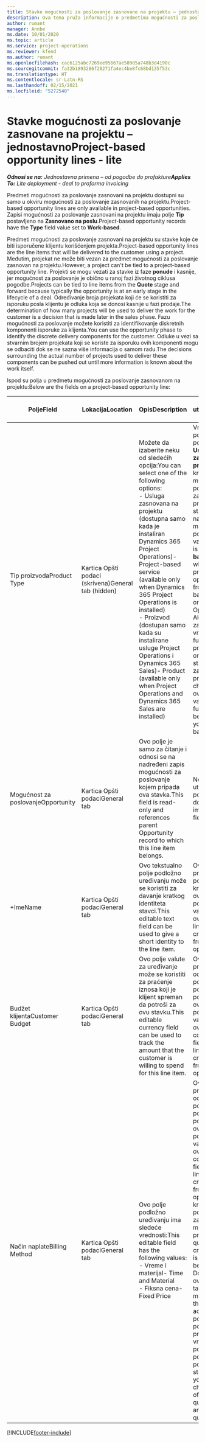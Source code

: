 ```yaml
---
title: Stavke mogućnosti za poslovanje zasnovane na projektu – jednostavno
description: Ova tema pruža informacije o predmetima mogućnosti za poslovanje zasnovanim na projektu. (Pro)
author: rumant
manager: Annbe
ms.date: 10/01/2020
ms.topic: article
ms.service: project-operations
ms.reviewer: kfend
ms.author: rumant
ms.openlocfilehash: cac6125abc7269ee95667ae589d5a748b3d4190c
ms.sourcegitcommit: fa32b1893286f20271fa4ec4be8fc68bd135f53c
ms.translationtype: HT
ms.contentlocale: sr-Latn-RS
ms.lasthandoff: 02/15/2021
ms.locfileid: "5272540"
---
```

# <a name="project-based-opportunity-lines---lite"></a><span data-ttu-id="3222d-104">Stavke mogućnosti za poslovanje zasnovane na projektu – jednostavno</span><span class="sxs-lookup"><span data-stu-id="3222d-104">Project-based opportunity lines - lite</span></span>

<span data-ttu-id="3222d-105">_**Odnosi se na:** Jednostavna primena – od pogodbe do profakture_</span><span class="sxs-lookup"><span data-stu-id="3222d-105">_**Applies To:** Lite deployment - deal to proforma invoicing_</span></span>

<span data-ttu-id="3222d-106">Predmeti mogućnosti za poslovanje zasnovani na projektu dostupni su samo u okviru mogućnosti za poslovanje zasnovanih na projektu.</span><span class="sxs-lookup"><span data-stu-id="3222d-106">Project-based opportunity lines are only available in project-based opportunities.</span></span> <span data-ttu-id="3222d-107">Zapisi mogućnosti za poslovanje zasnovani na projektu imaju polje **Tip** postavljeno na **Zasnovano na poslu**.</span><span class="sxs-lookup"><span data-stu-id="3222d-107">Project-based opportunity records have the **Type** field value set to **Work-based**.</span></span>

<span data-ttu-id="3222d-108">Predmeti mogućnosti za poslovanje zasnovani na projektu su stavke koje će biti isporučene klijentu korišćenjem projekta.</span><span class="sxs-lookup"><span data-stu-id="3222d-108">Project-based opportunity lines are the line items that will be delivered to the customer using a project.</span></span> <span data-ttu-id="3222d-109">Međutim, projekat ne može biti vezan za predmet mogućnosti za poslovanje zasnovan na projektu.</span><span class="sxs-lookup"><span data-stu-id="3222d-109">However, a project can't be tied to a project-based opportunity line.</span></span> <span data-ttu-id="3222d-110">Projekti se mogu vezati za stavke iz faze **ponude** i kasnije, jer mogućnost za poslovanje je obično u ranoj fazi životnog ciklusa pogodbe.</span><span class="sxs-lookup"><span data-stu-id="3222d-110">Projects can be tied to line items from the **Quote** stage and forward because typically the opportunity is at an early stage in the lifecycle of a deal.</span></span> <span data-ttu-id="3222d-111">Određivanje broja projekata koji će se koristiti za isporuku posla klijentu je odluka koja se donosi kasnije u fazi prodaje.</span><span class="sxs-lookup"><span data-stu-id="3222d-111">The determination of how many projects will be used to deliver the work for the customer is a decision that is made later in the sales phase.</span></span> <span data-ttu-id="3222d-112">Fazu mogućnosti za poslovanje možete koristiti za identifikovanje diskretnih komponenti isporuke za klijenta.</span><span class="sxs-lookup"><span data-stu-id="3222d-112">You can use the opportunity phase to identify the discrete delivery components for the customer.</span></span> <span data-ttu-id="3222d-113">Odluke u vezi sa stvarnim brojem projekata koji se koriste za isporuku ovih komponenti mogu se odbaciti dok se ne sazna više informacija o samom radu.</span><span class="sxs-lookup"><span data-stu-id="3222d-113">The decisions surrounding the actual number of projects used to deliver these components can be pushed out until more information is known about the work itself.</span></span>

<span data-ttu-id="3222d-114">Ispod su polja u predmetu mogućnosti za poslovanje zasnovanom na projektu:</span><span class="sxs-lookup"><span data-stu-id="3222d-114">Below are the fields on a project-based opportunity line:</span></span>

| <span data-ttu-id="3222d-115">**Polje**</span><span class="sxs-lookup"><span data-stu-id="3222d-115">**Field**</span></span> | <span data-ttu-id="3222d-116">**Lokacija**</span><span class="sxs-lookup"><span data-stu-id="3222d-116">**Location**</span></span> | <span data-ttu-id="3222d-117">**Opis**</span><span class="sxs-lookup"><span data-stu-id="3222d-117">**Description**</span></span> | <span data-ttu-id="3222d-118">**Posledični uticaj**</span><span class="sxs-lookup"><span data-stu-id="3222d-118">**Downstream impact**</span></span> |
| --- | --- | --- | --- |
| <span data-ttu-id="3222d-119">Tip proizvoda</span><span class="sxs-lookup"><span data-stu-id="3222d-119">Product Type</span></span> | <span data-ttu-id="3222d-120">Kartica Opšti podaci (skrivena)</span><span class="sxs-lookup"><span data-stu-id="3222d-120">General tab (hidden)</span></span> | <span data-ttu-id="3222d-121">Možete da izaberite neku od sledećih opcija:</span><span class="sxs-lookup"><span data-stu-id="3222d-121">You can select one of the following options:</span></span></br><span data-ttu-id="3222d-122">- Usluga zasnovana na projektu (dostupna samo kada je instaliran Dynamics 365 Project Operations)</span><span class="sxs-lookup"><span data-stu-id="3222d-122">- Project-based service (available only when Dynamics 365 Project Operations is installed)</span></span></br><span data-ttu-id="3222d-123">- Proizvod (dostupan samo kada su instalirane usluge Project Operations i Dynamics 365 Sales)</span><span class="sxs-lookup"><span data-stu-id="3222d-123">- Product (available only when Project Operations and Dynamics 365 Sales are installed)</span></span> | <span data-ttu-id="3222d-124">Vrednost ovog polja je postavljena na **Usluga zasnovana na projektu** kada kreirate stavku mogućnosti za poslovanje zasnovanu na projektu iz mreže stavki zasnovanih na projektu u mogućnosti za poslovanje.</span><span class="sxs-lookup"><span data-stu-id="3222d-124">The value of this field is set to **Project-based service** when you create a project-based opportunity line from the project-based lines grid on the Opportunity.</span></span> <br> <span data-ttu-id="3222d-125">Ako promenite ili zamenite ovu vrednost, funkcionalnost projekta neće biti omogućena na stavkama zasnovanim na projektu.</span><span class="sxs-lookup"><span data-stu-id="3222d-125">If you change or override this value, the project functionality won't be enabled on your project-based line items.</span></span> |
| <span data-ttu-id="3222d-126">Mogućnost za poslovanje</span><span class="sxs-lookup"><span data-stu-id="3222d-126">Opportunity</span></span> | <span data-ttu-id="3222d-127">Kartica Opšti podaci</span><span class="sxs-lookup"><span data-stu-id="3222d-127">General tab</span></span> | <span data-ttu-id="3222d-128">Ovo polje je samo za čitanje i odnosi se na nadređeni zapis mogućnosti za poslovanje kojem pripada ova stavka.</span><span class="sxs-lookup"><span data-stu-id="3222d-128">This field is read-only and references parent Opportunity record to which this line item belongs.</span></span> | <span data-ttu-id="3222d-129">Nema posledičnog uticaja iz ovog polja.</span><span class="sxs-lookup"><span data-stu-id="3222d-129">There is no downstream impact from this field.</span></span> |
| <span data-ttu-id="3222d-130">+Ime</span><span class="sxs-lookup"><span data-stu-id="3222d-130">Name</span></span> | <span data-ttu-id="3222d-131">Kartica Opšti podaci</span><span class="sxs-lookup"><span data-stu-id="3222d-131">General tab</span></span> | <span data-ttu-id="3222d-132">Ovo tekstualno polje podložno uređivanju može se koristiti za davanje kratkog identiteta stavci.</span><span class="sxs-lookup"><span data-stu-id="3222d-132">This editable text field can be used to give a short identity to the line item.</span></span> | <span data-ttu-id="3222d-133">Ova vrednost se prenosi na stavku ponude kada kreirate ponudu iz ove mogućnosti za poslovanje.</span><span class="sxs-lookup"><span data-stu-id="3222d-133">This value is carried over to the quote line when you create a quote from this opportunity.</span></span> |
| <span data-ttu-id="3222d-134">Budžet klijenta</span><span class="sxs-lookup"><span data-stu-id="3222d-134">Customer Budget</span></span> | <span data-ttu-id="3222d-135">Kartica Opšti podaci</span><span class="sxs-lookup"><span data-stu-id="3222d-135">General tab</span></span> | <span data-ttu-id="3222d-136">Ovo polje valute za uređivanje može se koristiti za praćenje iznosa koji je klijent spreman da potroši za ovu stavku.</span><span class="sxs-lookup"><span data-stu-id="3222d-136">This editable currency field can be used to track the amount that the customer is willing to spend for this line item.</span></span> | <span data-ttu-id="3222d-137">Ova vrednost se prenosi na odgovarajuće polje stavke ponude kada ponudu kreirate iz ove mogućnosti za poslovanje.</span><span class="sxs-lookup"><span data-stu-id="3222d-137">This value is carried over to the corresponding field on the quote line when you create a quote from this opportunity.</span></span> |
| <span data-ttu-id="3222d-138">Način naplate</span><span class="sxs-lookup"><span data-stu-id="3222d-138">Billing Method</span></span> | <span data-ttu-id="3222d-139">Kartica Opšti podaci</span><span class="sxs-lookup"><span data-stu-id="3222d-139">General tab</span></span> | <span data-ttu-id="3222d-140">Ovo polje podložno uređivanju ima sledeće vrednosti:</span><span class="sxs-lookup"><span data-stu-id="3222d-140">This editable field has the following values:</span></span></br><span data-ttu-id="3222d-141">- Vreme i materijal</span><span class="sxs-lookup"><span data-stu-id="3222d-141">- Time and Material</span></span></br><span data-ttu-id="3222d-142">- Fiksna cena</span><span class="sxs-lookup"><span data-stu-id="3222d-142">- Fixed Price</span></span> | <span data-ttu-id="3222d-143">Ova vrednost se prenosi na odgovarajuće polje stavke ponude kada ponudu kreirate iz ove mogućnosti za poslovanje.</span><span class="sxs-lookup"><span data-stu-id="3222d-143">This value is carried over to the corresponding field on the quote line when you create a quote from this opportunity.</span></span> <span data-ttu-id="3222d-144">Kada kreirate stavku ponude, polje je zaključano i ne može se promeniti.</span><span class="sxs-lookup"><span data-stu-id="3222d-144">After the quote line is created, the field is locked and can't be changed.</span></span> <span data-ttu-id="3222d-145">Dodelite vrednost ovog polja što je tačnije moguće.</span><span class="sxs-lookup"><span data-stu-id="3222d-145">Assign this field value as accurately as possible.</span></span> <span data-ttu-id="3222d-146">Ako je potrebno da promenite vrednost ovog polja u stavci ponude, izbrišite i ponovo kreirajte stavku ponude.</span><span class="sxs-lookup"><span data-stu-id="3222d-146">If you need to change the value of this field on the quote line, delete and re-create the quote line.</span></span> |


[!INCLUDE[footer-include](../../includes/footer-banner.md)]